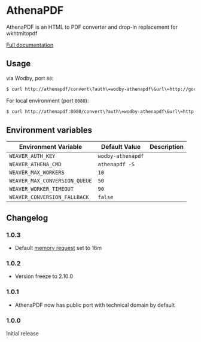 # AthenaPDF

AthenaPDF is an HTML to PDF converter and drop-in replacement for wkhtmltopdf

[Full documentation](https://github.com/arachnys/athenapdf/tree/master/weaver)

## Usage 

via Wodby, port `80`:

```bash
$ curl http://athenapdf/convert\?auth\=wodby-athenapdf\&url\=http://google.com/ |> out.pdf
```

For local environment (port `8080`):

```bash
$ curl http://athenapdf:8080/convert\?auth\=wodby-athenapdf\&url\=http://google.com/ |> out.pdf
```

## Environment variables 

| Environment Variable          | Default Value     | Description |
| ----------------------------- | ----------------- | ----------- |
| `WEAVER_AUTH_KEY`             | `wodby-athenapdf` |             |
| `WEAVER_ATHENA_CMD`           | `athenapdf -S`    |             |
| `WEAVER_MAX_WORKERS`          | `10`              |             |
| `WEAVER_MAX_CONVERSION_QUEUE` | `50`              |             |
| `WEAVER_WORKER_TIMEOUT`       | `90`              |             |
| `WEAVER_CONVERSION_FALLBACK`  | `false`           |             |

## Changelog

### 1.0.3

* Default [memory request](../config.md#resources) set to 16m

### 1.0.2

* Version freeze to 2.10.0

### 1.0.1

* AthenaPDF now has public port with technical domain by default

### 1.0.0

Initial release